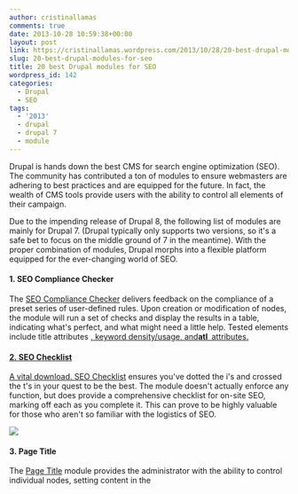```yaml
---
author: cristinallamas
comments: true
date: 2013-10-28 10:59:38+00:00
layout: post
link: https://cristinallamas.wordpress.com/2013/10/28/20-best-drupal-modules-for-seo/
slug: 20-best-drupal-modules-for-seo
title: 20 best Drupal modules for SEO
wordpress_id: 142
categories:
  - Drupal
  - SEO
tags:
  - '2013'
  - drupal
  - drupal 7
  - module
---
```


Drupal is hands down the best CMS for search engine optimization (SEO). The community has contributed a ton of modules to ensure webmasters are adhering to best practices and are equipped for the future. In fact, the wealth of CMS tools provide users with the ability to control all elements of their campaign.

Due to the impending release of Drupal 8, the following list of modules are mainly for Drupal 7. (Drupal typically only supports two versions, so it's a safe bet to focus on the middle ground of 7 in the meantime). With the proper combination of modules, Drupal morphs into a flexible platform equipped for the ever-changing world of SEO.

#### 1. SEO Compliance Checker

The [SEO Compliance Checker](https://drupal.org/project/seo_checker) delivers feedback on the compliance of a preset series of user-defined rules. Upon creation or modification of nodes, the module will run a set of checks and display the results in a table, indicating what's perfect, and what might need a little help. Tested elements include title attributes **<a href>**, keyword density/usage, and**atl <img>** attributes.

#### 2. SEO Checklist

A vital download. [SEO Checklist](http://drupal.org/project/seo_checklist) ensures you've dotted the i's and crossed the t's in your quest to be the best. The module doesn't actually enforce any function, but does provide a comprehensive checklist for on-site SEO, marking off each as you complete it. This can prove to be highly valuable for those who aren't so familiar with the logistics of SEO.

![](http://media.creativebloq.futurecdn.net/sites/creativebloq.com/files/images/2013/Jenny/SEO%20Checklist%20Provides%20Guidance%20%26%20Insight.jpg)

#### 3. Page Title

The [Page Title](http://drupal.org/project/page_title) module provides the administrator with the ability to control individual nodes, setting content in the **<title>** tag. It's one of the single most important elements in a successful SEO campaign, and a vital module.

#### 4. Path Redirect

With [Path Redirect](http://drupal.org/project/Path_Redirect), administrators may redirect URLs from one path to another path. Using this module is important for maintaining the integrity of your site, and preventing search engine crawls from resulting in error. Additionally, links existing on external sites are preserved, and won't result in a 404.

#### 5. Global Redirect

Global Redirect fixes duplicate URL bugs that tend to occur with clean URLs and the Pathauto module. Although aliases for URLs may appear different, they are in fact duplicate. With the [Global Redirect](https://drupal.org/project/globalredirect) module, a 301 redirect is created from the old node to the alias.

#### 6. Metatag

The concept of meta tags is still a source of comedy. A great deal of weight used to be put on them, and hysteria ensued. The importance has decreased now, though use of the module can't hurt for providing structured metadata. In reference to SEO,[meta tags](https://drupal.org/project/metatag) include meta description tags and the meta keywords tag that search engines often pick up on.

#### 7. Search 404

To ensure that "_Not all who wander are lost_" [Search 404](https://drupal.org/project/search404)performs a search on the keywords within a non-existing URL. The module does a fantastic job of keeping visitors on your site using search engine keyword detection and expression-based filtering from the URL. Search 404 is highly recommended to keep bounce rates down and user engagement up.

#### 8. XML Sitemap

[XML Sitemap](https://drupal.org/project/xmlsitemap) generates a dynamic sitemap built for search engines, adhering to the specification of [sitemaps.org](http://sitemaps.org/). It enables you to configure content types, taxonomy terms and more for intelligent crawls from search engines.

#### 9. Site Verification

The [Site Verification module](https://drupal.org/project/site_verify) helps with the verification process of your website. Supported methods of verification include adding meta tags or uploading a file. Once initiated, a bi-directional check is initiated, and search engines can then verify that you are the site owner.

#### 10. Google Authorship

This is a standard for obtaining authorship information, and not quite a module. Implementing [Google Authorship](https://plus.google.com/authorship) can provide great ranking signals for authors with high credibility. All you have to do is get the authors on your site to create Google+ profiles, then add a **rel="author"** attribute. Details on adding user names in Drupal 7 can be found [here](http://adaptivethemes.com/add-rel-author-to-user-names-in-drupal-7).

#### 11. Links Checker

The [Link Checker module](https://drupal.org/project/linkchecker) extracts links from content when saved, providing reports on failed responses. Quality issues such as broken links can be a negative signal to search engines.

#### 12. Taxonomy Title

The [Taxonomy Title](http://drupal.org/project/taxonomy_title) module enables administrators to update the H1 for taxonomy term pages. Keyword-rich and accurate heading tags [e.g. H1, H2, H3] provide structure that is indicated to have some weight in SEO.

#### 13. HTML Purifier

This module filters HTML to ensure rendered output is standards-compliant, removing all malicious code in the process. Without [HTML Purifier](https://drupal.org/project/htmlpurifier), users leave themselves open for XSS attacks, especially with WYSIWYG editors.

#### 14. Menu Attributes

The [Menu Attributes module](https://drupal.org/project/menu_attributes) enables the administrator to target specific attributes, including id, name, class and styles. The module comes in handy when setting items to "nofollow", allowing for an effective linking strategy for your website.

#### 15. Footermap

Search engines reward websites engineered for the best user experience. [Footermap](https://drupal.org/project/footermap) generates a site map block in the footer region to improve navigation. Use links sparingly and efficiently - there's a fine line between complete and spammy.

#### 16. Pathauto

The [Pathauto module](https://drupal.org/project/pathAuto) is a staple of Drupal SEO, enabling keyword-rich paths for URLs. Enabling and utilizing Pathauto is double-value, ensuring search engines and site visitors may gather information on content through URLs.

![](http://media.creativebloq.futurecdn.net/sites/creativebloq.com/files/images/2013/Jenny/PathAuto%20Keeps%20URL%20Structure%20Tidy.jpg)

#### 17. Sub-Pathauto

Automatically creates a new alias for URLs based on, or extending, an existing alias. [Sub-pathauto](https://drupal.org/project/subpathauto) allows for further generation of user-friendly URLS.

#### 18. Content Optimizer

In tandem with Content Analysis, [Content Optimizer](https://drupal.org/project/contentoptimizer) provides statistics and recommended actions to boost search engine rankings. Level Ten provides a great [screencast of the Content Optimizer in action](http://getlevelten.com/tools/contentanalysis/seo/drupal/screencast). It's best considered as an integrated version of Google Analytics.

#### 19. Site map

The [Site Map](https://drupal.org/project/site_map) module will give site visitors a complete view of the contents of your website, including blogs, categories, and more. Similar to XML sitemap, but more useful as an index page for the site. Drupal generates RSS feeds automatically.

#### 20. Google Analytics

Once you've created an account in [Google Analytics](http://www.google.com/analytics/), you can go ahead and download the [Google Analytics module](https://drupal.org/project/Google_Analytics). From there, you'll have access to key insights on traffic, page logistics, and more. This is highly recommended for any SEO campaign.

Source: http://www.creativebloq.com/20-best-drupal-modules-seo-6133890
